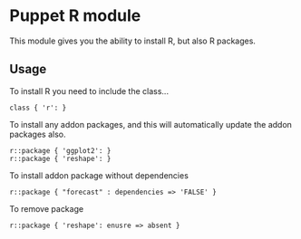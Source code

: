 # Puppet R module

This module gives you the ability to install R, but also R packages.

## Usage

To install R you need to include the class...

    class { 'r': }

To install any addon packages, and this will automatically update the addon packages also.

    r::package { 'ggplot2': }
    r::package { 'reshape': }

To install addon package without dependencies

    r::package { "forecast" : dependencies => 'FALSE' }
   
To remove package 

    r::package { 'reshape': enusre => absent }
    

